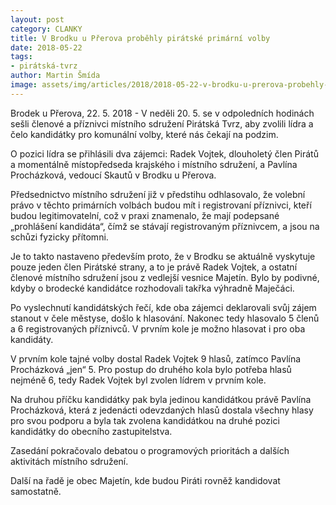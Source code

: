 ```yaml
---
layout: post
category: CLANKY
title: V Brodku u Přerova proběhly pirátské primární volby
date: 2018-05-22
tags: 
- pirátská-tvrz
author: Martin Šmída
image: assets/img/articles/2018/2018-05-22-v-brodku-u-prerova-probehly-piratske-primarni-volby.jpg   #751x422 pixelu
---
```

Brodek u Přerova, 22. 5. 2018 - V neděli 20. 5. se v odpoledních hodinách sešli členové a příznivci místního sdružení Pirátská Tvrz, aby zvolili lídra a čelo kandidátky pro komunální volby, které nás čekají na podzim.

O pozici lídra se přihlásili dva zájemci: Radek Vojtek, dlouholetý člen Pirátů a momentálně místopředseda krajského i místního sdružení, a Pavlína Procházková, vedoucí Skautů v Brodku u Přerova.

Předsednictvo místního sdružení již v předstihu odhlasovalo, že volební právo v těchto primárních volbách budou mít i registrovaní příznivci, kteří budou legitimovatelní, což v praxi znamenalo, že mají podepsané „prohlášení kandidáta“, čímž se stávají registrovaným příznivcem, a jsou na schůzi fyzicky přítomni.

Je to takto nastaveno především proto, že v Brodku se aktuálně vyskytuje pouze jeden člen Pirátské strany, a to je právě Radek Vojtek, a ostatní členové místního sdružení jsou z vedlejší vesnice Majetín. Bylo by podivné, kdyby o brodecké kandidátce rozhodovali takřka výhradně Maječáci.

Po vyslechnutí kandidátských řečí, kde oba zájemci deklarovali svůj zájem stanout v čele městyse, došlo k hlasování. Nakonec tedy hlasovalo 5 členů a 6 registrovaných příznivců. V prvním kole je možno hlasovat i pro oba kandidáty.

V prvním kole tajné volby dostal Radek Vojtek 9 hlasů, zatímco Pavlína Procházková „jen“ 5. Pro postup do druhého kola bylo potřeba hlasů nejméně 6, tedy Radek Vojtek byl zvolen lídrem v prvním kole.

Na druhou příčku kandidátky pak byla jedinou kandidátkou právě Pavlína Procházková, která z jedenácti odevzdaných hlasů dostala všechny hlasy pro svou podporu a byla tak zvolena kandidátkou na druhé pozici kandidátky do obecního zastupitelstva.

Zasedání pokračovalo debatou o programových prioritách a dalších aktivitách místního sdružení.

Další na řadě je obec Majetín, kde budou Piráti rovněž kandidovat samostatně.
